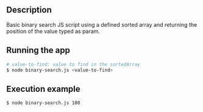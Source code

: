 ## Description

Basic binary search JS script using a defined sorted array and returning the position of the value typed as param.

## Running the app

```bash
# value-to-find: value to find in the sortedArray
$ node binary-search.js <value-to-find>
```

## Execution example

```bash
$ node binary-search.js 100
```
